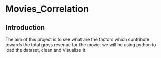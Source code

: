 # Movies_Correlation
## Introduction

The aim of this project is to see what are the factors which contribute towards the total gross revenue for the movie. we will be using python to load the dataset, clean and Visualize it.
